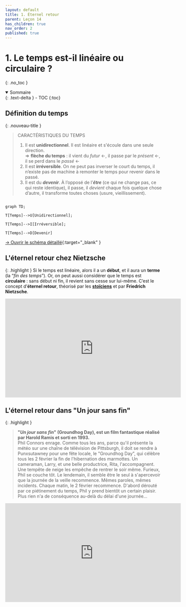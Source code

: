 ```yaml
---
layout: default
title: 1. Éternel retour
parent: Leçon 14
has_children: true
nav_order: 2
published: true
---
```


# 1. Le temps est-il linéaire ou circulaire ?
{: .no_toc }

<details open markdown="block">
  <summary>
    Sommaire
  </summary>
  {: .text-delta }
- TOC
{:toc}
</details>

## Définition du temps

{: .nouveau-title }
> CARACTÉRISTIQUES DU TEMPS
>
>1. Il est **unidirectionnel**. Il est linéaire et s'écoule dans une seule direction.   
> => **flèche du temps** :  il vient du *futur* ←, il passe par le *présent* ←, il se perd dans le *passé* ←  
>2. Il est **irréversible**. On ne peut pas inverser le court du temps, il n’existe pas de machine à remonter le temps pour revenir dans le passé.
>3. Il est du ***devenir***. À l’opposé de l’***être*** (ce qui ne change pas, ce qui reste identique), il passe, il *devient* chaque fois quelque chose d’autre, il transforme toutes choses (usure, vieillissement).

```mermaid

graph TD;

T[Temps]-->U[Unidirectionnel];

T[Temps]-->I[Irréversible];

T[Temps]-->D[Devenir]

```

[→ Ouvrir le schéma détaillé](https://rollauda.github.io/schemas/cartes/temps.html){:target="_blank" }

## L'éternel retour chez Nietzsche

{: .highlight }
Si le temps est linéaire, alors il a un **début**, et il aura un **terme** (la “*fin des temps*”). Or, on peut aussi considérer que le temps est **circulaire** : sans début ni fin, il revient sans cesse sur lui-même. C’est le concept d’**éternel retour**, théorisé par les [**stoïciens**](../L14/L14-1-1.html) et par **Friedrich Nietzsche**.

<iframe width="560" height="315" src="https://www.youtube.com/embed/6OXY1KCObCQ?si=OSxHXnK1j-NsC7rG" title="YouTube video player" frameborder="0" allow="accelerometer; autoplay; clipboard-write; encrypted-media; gyroscope; picture-in-picture; web-share" referrerpolicy="strict-origin-when-cross-origin" allowfullscreen></iframe>

## L'éternel retour dans "Un jour sans fin"

{: .highlight }
> **"*Un jour sans fin*" (Groundhog Day), est un film fantastique réalisé par Harold Ramis et sorti en 1993.**  
>Phil Connors enrage. Comme tous les ans, parce qu'il présente la météo sur une chaîne de télévision de Pittsburgh, il doit se rendre à Punxsutawney pour une fête locale, le "Groundhog Day", qui célèbre tous les 2 février la fin de l'hibernation des marmottes. Un cameraman, Larry, et une belle productrice, Rita, l'accompagnent. Une tempête de neige les empêche de rentrer le soir même. Furieux, Phil se couche tôt. Le lendemain, il semble être le seul à s'apercevoir que la journée de la veille recommence. Mêmes paroles, mêmes incidents. Chaque matin, le 2 février recommence. D'abord dérouté par ce piétinement du temps, Phil y prend bientôt un certain plaisir. Plus rien n'a de conséquence au-delà du délai d'une journée...

<iframe width="560" height="315" src="https://www.youtube.com/embed/iGLbCkCF8_0?si=ztbJglsoXkppZcHI" title="YouTube video player" frameborder="0" allow="accelerometer; autoplay; clipboard-write; encrypted-media; gyroscope; picture-in-picture; web-share" referrerpolicy="strict-origin-when-cross-origin" allowfullscreen></iframe>

